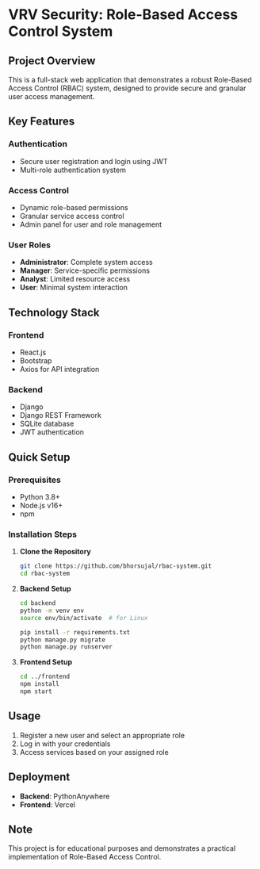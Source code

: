 # VRV Security: Role-Based Access Control System

## Project Overview

This is a full-stack web application that demonstrates a robust Role-Based Access Control (RBAC) system, designed to provide secure and granular user access management.

## Key Features

### Authentication
- Secure user registration and login using JWT
- Multi-role authentication system

### Access Control
- Dynamic role-based permissions
- Granular service access control
- Admin panel for user and role management

### User Roles
- **Administrator**: Complete system access
- **Manager**: Service-specific permissions
- **Analyst**: Limited resource access
- **User**: Minimal system interaction

## Technology Stack

### Frontend
- React.js
- Bootstrap
- Axios for API integration

### Backend
- Django
- Django REST Framework
- SQLite database
- JWT authentication

## Quick Setup

### Prerequisites
- Python 3.8+
- Node.js v16+
- npm

### Installation Steps

1. **Clone the Repository**
   ```bash
   git clone https://github.com/bhorsujal/rbac-system.git
   cd rbac-system
   ```

2. **Backend Setup**
   ```bash
   cd backend
   python -m venv env
   source env/bin/activate  # for Linux
   
   pip install -r requirements.txt
   python manage.py migrate
   python manage.py runserver
   ```

3. **Frontend Setup**
   ```bash
   cd ../frontend
   npm install
   npm start
   ```

## Usage

1. Register a new user and select an appropriate role
2. Log in with your credentials
3. Access services based on your assigned role

## Deployment

- **Backend**: PythonAnywhere
- **Frontend**: Vercel

## Note

This project is for educational purposes and demonstrates a practical implementation of Role-Based Access Control.
